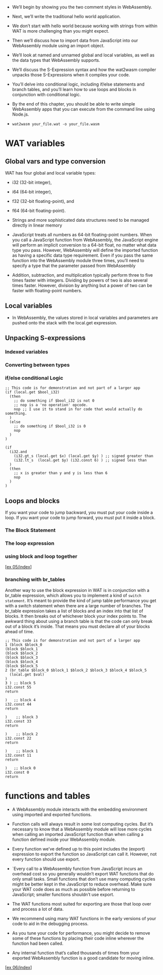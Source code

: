 - We’ll begin by showing you the two comment styles in WebAssembly. 

- Next, we’ll write the traditional hello world application. 

- We don’t start with hello world because working with strings from within WAT is more challenging than you might expect.

- Then we’ll discuss how to import data from JavaScript into our WebAssembly module using an import object. 

- We’ll look at named and unnamed global and local variables, as well as the data types that WebAssembly supports. 

- We’ll discuss the S-Expression syntax and how the wat2wasm compiler unpacks those S-Expressions when it compiles your code. 

- You’ll delve into conditional logic, including if/else statements and branch tables, and you’ll learn how to use loops and blocks in conjunction with conditional logic.

- By the end of this chapter, you should be able to write simple WebAssembly apps that you can execute from the command line using Node.js.

- `wat2wasm your_file.wat -o your_file.wasm`

# WAT variables

## Global vars and type conversion

WAT has four global and local variable types: 
- i32 (32-bit integer), 
- i64 (64-bit integer), 
- f32 (32-bit floating-point), and 
- f64 (64-bit floating-point). 

- Strings and more sophisticated data structures need to be managed directly in linear memory

- JavaScript treats all numbers as 64-bit floating-point numbers. When you call a JavaScript function from WebAssembly, the JavaScript engine will perform an implicit conversion to a 64-bit float, no matter what data type you pass. However, WebAssembly will define the imported function as having a specific data type requirement. Even if you pass the same function into the WebAssembly module three times, you’ll need to specify a type that the parameter passed from WebAssembly

- Addition, subtraction, and multiplication typically perform three to five times faster with integers. Dividing by powers of two is also several times faster. However, division by anything but a power of two can be faster with floating-point numbers.

## Local variables

- In WebAssembly, the values stored in local variables and parameters are pushed onto the stack with the local.get expression. 


## Unpacking S-expressions 

### Indexed variables
### Converting between types
### if/else conditional Logic

```
;; This code is for demonstration and not part of a larger app
(if (local.get $bool_i32)
  (then
    ;; do something if $bool_i32 is not 0
    ;; nop is a 'no operation' opcode.  
    nop ;; I use it to stand in for code that would actually do something.
  )
  (else
    ;; do something if $bool_i32 is 0
    nop
  )
)

(if
  (i32.and
    (i32.gt_s (local.get $x) (local.get $y) ) ;; signed greater than
    (i32.lt_s  (local.get $y) (i32.const 6) ) ;; signed less than
  )
  (then
    ;; x is greater than y and y is less than 6
    nop
  )
)
```
## Loops and blocks

If you want your code to jump backward, you must put your code inside a loop. If you want your code to jump forward, you must put it inside a block.

### The Block Statement
### The loop expression
### using block and loop together

[[ex 05/index]]

### branching with br_tables
Another way to use the block expression in WAT is in conjunction with a br_table expression, which allows you to implement a kind of `switch statement`. It’s meant to provide the kind of jump table performance you get with a switch statement when there are a large number of branches. The br_table expression takes a list of blocks and an index into that list of blocks. It then breaks out of whichever block your index points to. The awkward thing about using a branch table is that the code can only break out of a block it’s inside. That means you must declare all of your blocks ahead of time.

```
;; This code is for demonstration and not part of a larger app
1 (block $block_0
(block $block_1
(block $block_2
(block $block_3
(block $block_4
(block $block_5
2 (br_table $block_0 $block_1 $block_2 $block_3 $block_4 $block_5
  (local.get $val)
)
3 ) ;; block 5
i32.const 55
return

)   ;; block 4
i32.const 44
return

)    ;; block 3
i32.const 33
return

)    ;; block 2
i32.const 22
return

)    ;; block 1
i32.const 11
return

)   ;; block 0
i32.const 0
return

```

# functions and tables

- A WebAssembly module interacts with the embedding environment using imported and exported functions. 

- Function calls will always result in some lost computing cycles. But it’s necessary to know that a WebAssembly module will lose more cycles when calling an imported JavaScript function than when calling a function defined inside your WebAssembly module.

- Every function we’ve defined up to this point includes the (export) expression to export the function so JavaScript can call it. However, not every function should use export.

- `Every call to a WebAssembly function from JavaScript incurs an overhead cost so you generally wouldn’t export WAT functions that do only small tasks. Small functions that don’t use many computing cycles might be better kept in the JavaScript to reduce overhead. Make sure your WAT code does as much as possible before returning to JavaScript; smaller functions shouldn’t use export.
  
- The WAT functions most suited for exporting are those that loop over and process a lot of data. 
  
- We recommend using many WAT functions in the early versions of your code to aid in the debugging process.
  
-  As you tune your code for performance, you might decide to remove some of these functions by placing their code inline wherever the function had been called. 
  
-  Any internal function that’s called thousands of times from your exported WebAssembly function is a good candidate for moving inline.


[[ex 06/index]]


[//begin]: # "Autogenerated link references for markdown compatibility"
[ex 05/index]: <ex 05/index> "index"
[ex 06/index]: <ex 06/index> "index"
[//end]: # "Autogenerated link references"